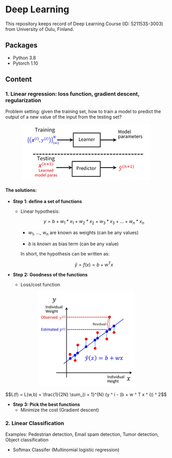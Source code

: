 # Deep Learning

This repository keeps record of Deep Learning Course (ID: 521153S-3003) from University of Oulu, Finland.

## Packages

- Python 3.8
- Pytorch 1.10

## Content

### 1. Linear regression: loss function, gradient descent, regularization

Problem setting: given the training set, how to train a model to predict the output of a new value of the input from the testing set?

<p align="center">
<img src="img/pic.jpg" width="400">
</p>

#### The solutions:

- **Step 1: define a set of functions**
  - Linear hypothesis:
  
      $$y = b + w_1 * x_1 + w_2 * x_2 + w_3 * x_3 + ... + w_n * x_n$$
      
       - $w_1$, ..., $w_n$ are known as weights (can be any values)
      
       - $b$ is known as bias term (can be any value)
      
     In short, the hypothesis can be written as:  
     
     $$\hat{y} = f(x) = b +  w ^ T x$$

- **Step 2: Goodness of the functions**
  - Loss/cost function
  
<p align="center">
<img src="img/loss.jpg" width="300">
</p>
    $$L(f) = L(w,b) = \frac{1}{2N} \sum_{i = 1}^{N} (y ^ i - (b + w ^ T x ^ i)) ^ 2$$
    
      

    
- **Step 3: Pick the best functions**
  - Minimize the cost (Gradient descent)

### 2. Linear Classification 

Examples: Pedestrian detection, Email spam detection, Tumor detection, Object classification
  
- Softmax Classifer (Multinomial logistic regression)
